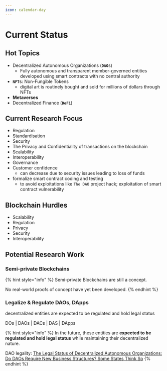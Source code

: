 ```yaml
---
icon: calendar-day
---
```


# Current Status

## Hot Topics &#x20;

* Decentralized Autonomous Organizations (**`DAO`**&#x73;)
  * Fully autonomous and transparent member-governed entities developed using smart contracts with no central authority
* **`NFT`**&#x73;: Non-Fungible Tokens
  * digital art is routinely bought and sold for millions of dollars through NFTs&#x20;
* **Metaverses**&#x20;
* Decentralized Finance (**`DeFi`**)



## Current Research Focus

* Regulation
* Standardisation&#x20;
* Security
* The Privacy and Confidentiality of transactions on the blockchain
* Scalability&#x20;
* Interoperability
* Governance
* Customer confidence
  * can decrease due to security issues leading to loss of funds
* formalize smart contract coding and testing
  * to avoid exploitations like  `The DAO` project hack; exploitation of smart contract vulnerability



## Blockchain Hurdles

* Scalability
* Regulation
* Privacy
* Security
* Interoperability



## Potential Research Work

### Semi-private Blockchains

{% hint style="info" %}
Semi-private Blockchains are still a concept.

No real-world proofs of concept have yet been developed.
{% endhint %}

### Legalize & Regulate DAOs, DApps

decentralized entities are expected to be regulated and hold legal status

DOs | DAOs | DACs | DAS | DApps

{% hint style="info" %}
In the future, these entities are **expected to be regulated and hold legal status** while maintaining their decentralized nature.

DAO legality: [The Legal Status of Decentralized Autonomous Organizations: Do DAOs Require New Business Structures? Some States Think So](https://fedsoc.org/commentary/fedsoc-blog/the-legal-status-of-decentralized-autonomous-organizations-do-daos-require-new-business-structures-some-states-think-so)
{% endhint %}

